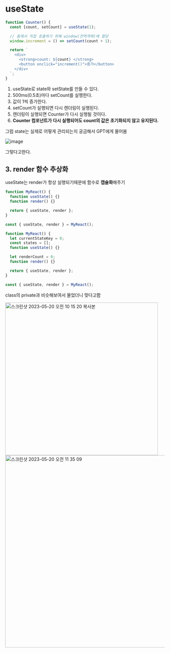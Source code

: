 # useState

```jsx
function Counter() {
  const [count, setCount] = useState(1);

  // 돔에서 직접 호출하기 위해 window(전역객체)에 할당
  window.increment = () => setCount(count + 1);

  return `
    <div>
      <strong>count: ${count} </strong>
      <button onclick="increment()">증가</button>
    </div>
  `;
}
```

1. useState로 state와 setState를 만들 수 있다.
2. 500ms(0.5초)마다 setCount를 실행한다.
3. 값이 1씩 증가한다.
4. setCount가 실행되면 다시 렌더링이 실행된다.
5. 렌더링이 실행되면 Counter가 다시 실행될 것이다.
6. **Counter 컴포넌트가 다시 실행되어도 count의 값은 초기화되지 않고 유지된다.**

그럼 state는 실제로 어떻게 관리되는지 궁금해서 GPT에게 물어봄

![image](https://github.com/codesquad-fe-book-study/web-component-js/assets/114852081/3fc9fb6e-15f2-4016-92b3-f38ed0738560)

그렇다고한다.

## 3. **render 함수 추상화**

useState는 render가 항상 실행되기때문에 함수로 **캡슐화**해주기

```jsx
function MyReact() {
  function useState() {}
  function render() {}

  return { useState, render };
}

const { useState, render } = MyReact();
```

```jsx
function MyReact() {
  let currentStateKey = 0;
  const states = [];
  function useState() {}

  let renderCount = 0;
  function render() {}

  return { useState, render };
}

const { useState, render } = MyReact();
```
class의 private과 비슷해보여서 물었더니 맞다고함

<img width="482" alt="스크린샷 2023-05-20 오전 10 15 20 복사본" src="https://user-images.githubusercontent.com/114852081/239660786-4ca1db93-c4c2-4c27-9cb5-4a6edf4c85db.png">
<img width="607" alt="스크린샷 2023-05-20 오전 11 35 09" src="https://github.com/codesquad-fe-book-study/web-component-js/assets/114852081/d3e046e6-89df-4c57-9880-43fb3af68336">

